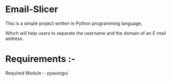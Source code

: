 # Email-Slicer

This is a simple project written in Python programming language,

Which will help users to separate the username and the domain of an E-mail address.

# Requirements :-
Required Module :- pyautogui
